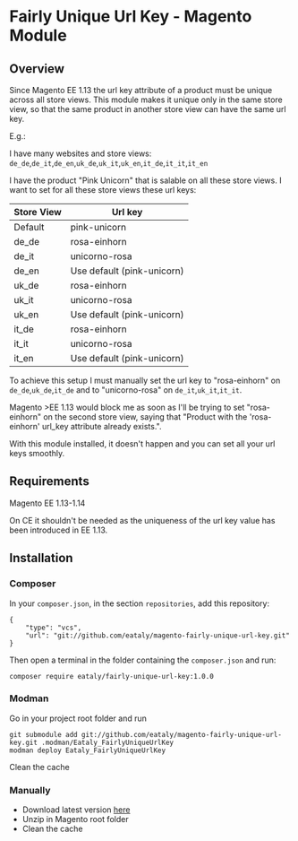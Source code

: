 # Fairly Unique Url Key - Magento Module

## Overview

Since Magento EE 1.13 the url key attribute of a product must be unique across all store views. This module makes it unique only in the same store view, so that the same product in another store view can have the same url key.

E.g.:

I have many websites and store views: `de_de`,`de_it`,`de_en`,`uk_de`,`uk_it`,`uk_en`,`it_de`,`it_it`,`it_en`

I have the product "Pink Unicorn" that is salable on all these store views. I want to set for all these store views these url keys:

| Store View | Url key       |
| ---------- | ------------- |
| Default     | pink-unicorn |
| de_de       | rosa-einhorn |
| de_it       | unicorno-rosa |
| de_en       | Use default (pink-unicorn) |
| uk_de       | rosa-einhorn |
| uk_it       | unicorno-rosa |
| uk_en       | Use default (pink-unicorn) |
| it_de       | rosa-einhorn |
| it_it       | unicorno-rosa |
| it_en       | Use default (pink-unicorn) |

To achieve this setup I must manually set the url key to "rosa-einhorn" on `de_de`,`uk_de`,`it_de` and to "unicorno-rosa" on `de_it`,`uk_it`,`it_it`.

Magento >EE 1.13 would block me as soon as I'll be trying to set "rosa-einhorn" on the second store view, saying that "Product with the 'rosa-einhorn' url_key attribute already exists.".

With this module installed, it doesn't happen and you can set all your url keys smoothly.

## Requirements

Magento EE 1.13-1.14

On CE it shouldn't be needed as the uniqueness of the url key value has been introduced in EE 1.13.

## Installation

### Composer

In your `composer.json`, in the section `repositories`, add this repository:

    {
        "type": "vcs",
        "url": "git://github.com/eataly/magento-fairly-unique-url-key.git"
    }

Then open a terminal in the folder containing the `composer.json` and run:

    composer require eataly/fairly-unique-url-key:1.0.0

### Modman

Go in your project root folder and run

    git submodule add git://github.com/eataly/magento-fairly-unique-url-key.git .modman/Eataly_FairlyUniqueUrlKey
    modman deploy Eataly_FairlyUniqueUrlKey

Clean the cache

### Manually

* Download latest version [here](https://github.com/eataly/magento-fairly-unique-url-key/archive/master.zip)
* Unzip in Magento root folder
* Clean the cache
